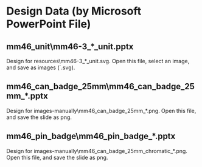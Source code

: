 # Design Data (by Microsoft PowerPoint File)

## mm46_unit\mm46-3_*_unit.pptx
Design for resources\mm46-3_*_unit.svg.
Open this file, select an image, and save as images (`.svg).

## mm46_can_badge_25mm\mm46_can_badge_25mm_*.pptx
Design for images-manually\mm46_can_badge_25mm_*.png.
Open this file, and save the slide as png.

## mm46_pin_badge\mm46_pin_badge_*.pptx
Design for images-manually\mm46_can_badge_25mm_chromatic_*.png.
Open this file, and save the slide as png.
